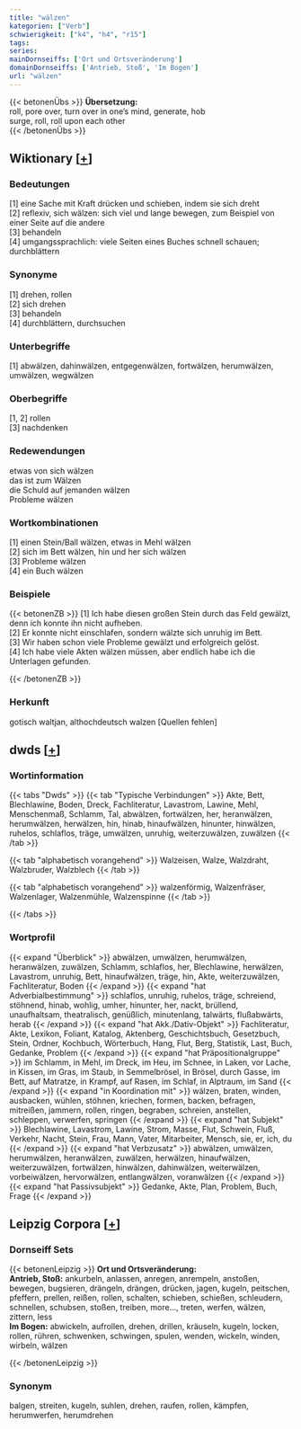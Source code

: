 ```yaml
---
title: "wälzen"
kategorien: ["Verb"]
schwierigkeit: ["k4", "h4", "r15"]
tags:
series:
mainDornseiffs: ['Ort und Ortsveränderung']
domainDornseiffs: ['Antrieb, Stoß', 'Im Bogen']
url: "wälzen"
---
```


{{< betonenÜbs >}}
**Übersetzung:**  
roll, pore over, turn over in one’s mind, generate, hob  
surge, roll, roll upon each other  
{{< /betonenÜbs >}}

## Wiktionary [[+](https://de.wiktionary.org/wiki/wälzen)]

### Bedeutungen
[1] eine Sache mit Kraft drücken und schieben, indem sie sich dreht  
[2] reflexiv, sich wälzen: sich viel und lange bewegen, zum Beispiel von einer Seite auf die andere  
[3] behandeln  
[4] umgangssprachlich: viele Seiten eines Buches schnell schauen; durchblättern  

### Synonyme
[1] drehen, rollen  
[2] sich drehen  
[3] behandeln  
[4] durchblättern, durchsuchen  

### Unterbegriffe
[1] abwälzen, dahinwälzen, entgegenwälzen, fortwälzen, herumwälzen, umwälzen, wegwälzen  

### Oberbegriffe
[1, 2] rollen  
[3] nachdenken  

### Redewendungen
etwas von sich wälzen  
das ist zum Wälzen  
die Schuld auf jemanden wälzen  
Probleme wälzen  

### Wortkombinationen
[1] einen Stein/Ball wälzen, etwas in Mehl wälzen  
[2] sich im Bett wälzen, hin und her sich wälzen  
[3] Probleme wälzen  
[4] ein Buch wälzen  

### Beispiele
{{< betonenZB >}}
[1] Ich habe diesen großen Stein durch das Feld gewälzt, denn ich konnte ihn nicht aufheben.  
[2] Er konnte nicht einschlafen, sondern wälzte sich unruhig im Bett.  
[3] Wir haben schon viele Probleme gewälzt und erfolgreich gelöst.  
[4] Ich habe viele Akten wälzen müssen, aber endlich habe ich die Unterlagen gefunden.  

{{< /betonenZB >}}
### Herkunft
gotisch waltjan, althochdeutsch walzen [Quellen fehlen]  



## dwds [[+](https://www.dwds.de/wb/wälzen)]

### Wortinformation
{{< tabs "Dwds" >}}
{{< tab "Typische Verbindungen" >}}
Akte, Bett, Blechlawine, Boden, Dreck, Fachliteratur, Lavastrom, Lawine, Mehl, Menschenmaß, Schlamm, Tal, abwälzen, fortwälzen, her, heranwälzen, herumwälzen, herwälzen, hin, hinab, hinaufwälzen, hinunter, hinwälzen, ruhelos, schlaflos, träge, umwälzen, unruhig, weiterzuwälzen, zuwälzen
{{< /tab >}}

{{< tab "alphabetisch vorangehend" >}}
Walzeisen, Walze, Walzdraht, Walzbruder, Walzblech
{{< /tab >}}

{{< tab "alphabetisch vorangehend" >}}
walzenförmig, Walzenfräser, Walzenlager, Walzenmühle, Walzenspinne
{{< /tab >}}

{{< /tabs >}}

### Wortprofil
{{< expand "Überblick" >}} abwälzen, umwälzen, herumwälzen, heranwälzen, zuwälzen, Schlamm, schlaflos, her, Blechlawine, herwälzen, Lavastrom, unruhig, Bett, hinaufwälzen, träge, hin, Akte, weiterzuwälzen, Fachliteratur, Boden {{< /expand >}}
{{< expand "hat Adverbialbestimmung" >}} schlaflos, unruhig, ruhelos, träge, schreiend, stöhnend, hinab, wohlig, umher, hinunter, her, nackt, brüllend, unaufhaltsam, theatralisch, genüßlich, minutenlang, talwärts, flußabwärts, herab {{< /expand >}}
{{< expand "hat Akk./Dativ-Objekt" >}} Fachliteratur, Akte, Lexikon, Foliant, Katalog, Aktenberg, Geschichtsbuch, Gesetzbuch, Stein, Ordner, Kochbuch, Wörterbuch, Hang, Flut, Berg, Statistik, Last, Buch, Gedanke, Problem {{< /expand >}}
{{< expand "hat Präpositionalgruppe" >}} im Schlamm, in Mehl, im Dreck, im Heu, im Schnee, in Laken, vor Lache, in Kissen, im Gras, im Staub, in Semmelbrösel, in Brösel, durch Gasse, im Bett, auf Matratze, in Krampf, auf Rasen, im Schlaf, in Alptraum, im Sand {{< /expand >}}
{{< expand "in Koordination mit" >}} wälzen, braten, winden, ausbacken, wühlen, stöhnen, kriechen, formen, backen, befragen, mitreißen, jammern, rollen, ringen, begraben, schreien, anstellen, schleppen, verwerfen, springen {{< /expand >}}
{{< expand "hat Subjekt" >}} Blechlawine, Lavastrom, Lawine, Strom, Masse, Flut, Schwein, Fluß, Verkehr, Nacht, Stein, Frau, Mann, Vater, Mitarbeiter, Mensch, sie, er, ich, du {{< /expand >}}
{{< expand "hat Verbzusatz" >}} abwälzen, umwälzen, herumwälzen, heranwälzen, zuwälzen, herwälzen, hinaufwälzen, weiterzuwälzen, fortwälzen, hinwälzen, dahinwälzen, weiterwälzen, vorbeiwälzen, hervorwälzen, entlangwälzen, voranwälzen {{< /expand >}}
{{< expand "hat Passivsubjekt" >}} Gedanke, Akte, Plan, Problem, Buch, Frage {{< /expand >}}

## Leipzig Corpora [[+](https://corpora.uni-leipzig.de/en/res?word=wälzen&corpusId=deu_newscrawl-public_2018)]

### Dornseiff Sets
{{< betonenLeipzig >}}
**Ort und Ortsveränderung:**  
**Antrieb, Stoß:** ankurbeln, anlassen, anregen, anrempeln, anstoßen, bewegen, bugsieren, drängeln, drängen, drücken, jagen, kugeln, peitschen, pfeffern, prellen, reißen, rollen, schalten, schieben, schießen, schleudern, schnellen, schubsen, stoßen, treiben, more..., treten, werfen, wälzen, zittern, less  
**Im Bogen:** abwickeln, aufrollen, drehen, drillen, kräuseln, kugeln, locken, rollen, rühren, schwenken, schwingen, spulen, wenden, wickeln, winden, wirbeln, wälzen  

{{< /betonenLeipzig >}}

### Synonym
balgen, streiten, kugeln, suhlen, drehen, raufen, rollen, kämpfen, herumwerfen, herumdrehen

